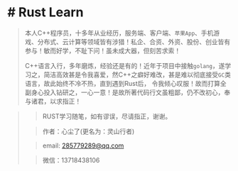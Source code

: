 # # Rust Learn
> 本人C++程序员，十多年从业经历，服务端、客户端、`苹果App`、手机游戏、分布式、云计算等领域皆有涉猎！私企、合资、外资、股份、创业皆有参与！敏而好学，不耻下问！虽未成大器，但刻苦求索！
>
> C++语言入行，多年磨炼，经验还是有的！近年于项目中接触`golang`，遂学习之，简洁高效甚是令我喜爱，然C++之癖好难改，甚是难以彻底接受`GC`类语言，故此始终不冷不热，直到遇到Rust后， 令我倾心叹服！故而打算全副身心投入钻研之，一心一意！是故所著代码行文虽粗鄙，仍不改初心，奉与诸君，以求指正！



> > RUST学习随笔，如有谬误，尽请指正，谢谢。
>
> > 作者：心尘了(更名为：灵山行者)
>
> > email: [285779289@qq.com](mailto:285779289@qq.com)
>
> > 微信：13718438106

